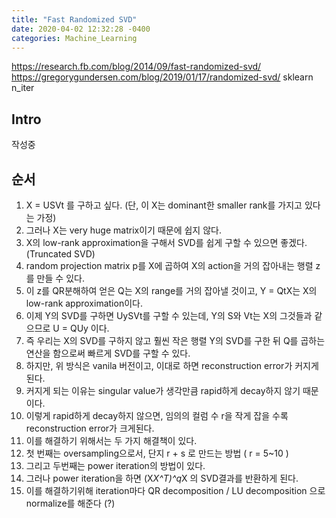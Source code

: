 ```yaml
---
title: "Fast Randomized SVD"
date: 2020-04-02 12:32:28 -0400
categories: Machine_Learning
---
```


https://research.fb.com/blog/2014/09/fast-randomized-svd/
https://gregorygundersen.com/blog/2019/01/17/randomized-svd/
sklearn n_iter

## Intro ##
작성중

## 순서 ##
1. X = USVt 를 구하고 싶다. (단, 이 X는 dominant한 smaller rank를 가지고 있다는 가정)
2. 그러나 X는 very huge matrix이기 때문에 쉽지 않다.
3. X의 low-rank approximation을 구해서 SVD를 쉽게 구할 수 있으면 좋겠다. (Truncated SVD)
4. random projection matrix p를 X에 곱하여 X의 action을 거의 잡아내는 행렬 z를 만들 수 있다.
5. 이 z를 QR분해하여 얻은 Q는 X의 range를 거의 잡아낼 것이고, Y = QtX는 X의 low-rank approximation이다.
6. 이제 Y의 SVD를 구하면 UySVt를 구할 수 있는데, Y의 S와 Vt는 X의 그것들과 같으므로 U = QUy 이다.
7. 즉 우리는 X의 SVD를 구하지 않고 훨씬 작은 행렬 Y의 SVD를 구한 뒤 Q를 곱하는 연산을 함으로써 빠르게 SVD를 구할 수 있다.
8. 하지만, 위 방식은 vanila 버전이고, 이대로 하면 reconstruction error가 커지게 된다.
9. 커지게 되는 이유는 singular value가 생각만큼 rapid하게 decay하지 않기 때문이다.
10. 이렇게 rapid하게 decay하지 않으면, 임의의 컬럼 수 r을 작게 잡을 수록 reconstruction error가 크게된다.
11. 이를 해결하기 위해서는 두 가지 해결책이 있다.
12. 첫 번째는 oversampling으로서, 단지 r + s 로 만드는 방법 ( r = 5~10 )
13. 그리고 두번째는 power iteration의 방법이 있다.
14. 그러나 power iteration을 하면 (X*X^T)^q*X 의 SVD결과를 반환하게 된다.
15. 이를 해결하기위해 iteration마다 QR decomposition / LU decomposition 으로 normalize를 해준다 (?)
